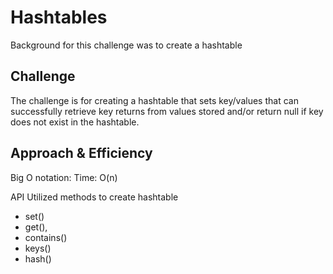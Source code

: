 # Hashtables

Background for this challenge was to create a hashtable

## Challenge

The challenge is for creating a hashtable that sets key/values that can successfully retrieve key returns from values stored
and/or return null if key does not exist in the hashtable.

## Approach & Efficiency
Big O notation: Time: O(n)

API
Utilized methods to create hashtable
- set()
- get(),
- contains()
- keys()
- hash()

